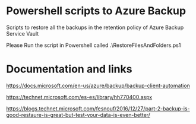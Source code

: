# Powershell scripts to Azure Backup

Scripts to restore all the backups in the retention policy of Azure Backup Service Vault

Please Run the script in Powershell called .\RestoreFilesAndFolders.ps1

# Documentation and links
https://docs.microsoft.com/en-us/azure/backup/backup-client-automation

https://technet.microsoft.com/es-es/library/hh770400.aspx

https://blogs.technet.microsoft.com/fesnouf/2016/12/27/part-2-backup-is-good-restaure-is-great-but-test-your-data-is-even-better/